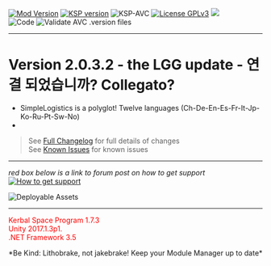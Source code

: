 <!-- ReleaseLayout.md v1.1.4.0
SimpleLogistics! (SLR)
created: 11 Aug 2018
updated: 01 Feb 2020 -->

[![Mod Version][shield:mod:static]][MOD:forum] 
[![KSP version][shield:ksp:static]][KSP:website] ![KSP-AVC][shield:kspavc] [![License GPLv3][shield:license]][LINK:license] [![][LOGO:gplv3]][LINK:license]  
![Code][shield:code:static] ![Validate AVC .version files][shield:avcvalid]  
***  

# Version 2.0.3.2 - the LGG update - 연결 되었습니까? Collegato?
- SimpleLogistics is a polyglot! Twelve languages (Ch-De-En-Es-Fr-It-Jp-Ko-Ru-Pt-Sw-No)
- 
> See [Full Changelog][MOD:changelog] for full details of changes  
> See [Known Issues][MOD:issues] for known issues   
***  
*red box below is a link to forum post on how to get support*  
[![How to get support][image:get-support]][thread:getsupport]

![][HERO:0]  
***
<p style="color: #FF0000;">Kerbal Space Program 1.7.3<br>
Unity 2017.1.3p1.<br>
.NET Framework 3.5</p>
 *Be Kind: Lithobrake, not jakebrake! Keep your Module Manager up to date*
<!-- graphical links to downloads -->
<!-- <p style="color: #FF0000;">Kerbal Space Program 1.8.1<br>
Unity 2019.2.2f1<br>
.NET Framework 4.8</p> -->

[MOD:license]:      https://github.com/zer0Kerbal/SimpleLogistics/blob/master/LICENSE
[MOD:issues]:       https://github.com/zer0Kerbal/SimpleLogistics/issues
[MOD:known]:        https://github.com/zer0Kerbal/SimpleLogistics/wiki/Known-Issues
[MOD:forum]:        https://forum.kerbalspaceprogram.com/index.php?/topic/191045-*
[MOD:changelog]:    https://raw.githubusercontent.com/zer0Kerbal/SimpleLogistics/master/Changelog.cfg
[KSP:website]:      http://kerbalspaceprogram.com/

<!-- static -->
[shield:mod:static]: https://img.shields.io/badge/Solar%20Science%20version-1.3.0.0-orange.svg?style=plastic
[shield:code:static]:https://img.shields.io/badge/CODE-%3C.NET%203.5%3E%20%3CUnity%202017.1.3p1%3E%20%3CC%23%3E-blue?style=plastic
[shield:ksp:static]: https://img.shields.io/badge/KSP%20version-1.8.1-3Cf.svg?style=plastic

[shield:mod:latest]: https://img.shields.io/github/v/release/zer0Kerbal/SimpleLogistics?include_prereleases?style=plastic
[shield:mod]: https://img.shields.io/endpoint?url=https://raw.githubusercontent.com/zer0Kerbal/SimpleLogistics/master/json/mod.json
[shield:ksp]: https://img.shields.io/endpoint?url=https://raw.githubusercontent.com/zer0Kerbal/SimpleLogistics/master/json/ksp.json
[shield:license]: https://img.shields.io/endpoint?url=https://raw.githubusercontent.com/zer0Kerbal/SimpleLogistics/master/json/license.json
[shield:code]: https://img.shields.io/endpoint?url=https://raw.githubusercontent.com/zer0Kerbal/SimpleLogistics/master/json/code.json  
[shield:kspavc]:     https://img.shields.io/badge/KSP-AVC--supported-brightgreen.svg?style=plastic
[shield:avcvalid]:    https://github.com/zer0Kerbal/SimpleLogistics/workflows/Validate%20AVC%20.version%20files/badge.svg  
  
[image:get-support]:    https://i.postimg.cc/vHP6zmrw/image.png

[LINK:license]: https://www.gnu.org/licenses/gpl-3.0-standalone.html "GPLv3"  
[thread:getsupport]: https://forum.kerbalspaceprogram.com/index.php?/topic/83212-*

<!--- license logo urls -->
[LOGO:gplv3]:   https://i.postimg.cc/90kCDs7K/gplv3-48x17.png

<!--- release graphic(s) -->
[HERO:0]: https://raw.githubusercontent.com/zer0Kerbal/SimpleLogistics/master/Graphics/2032b.png "Deployable Assets"

<!--
CC BY-NC-SA-4.0
zer0Kerbal
-->